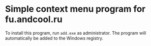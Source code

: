 # Simple context menu program for fu.andcool.ru
To install this program, run `add.exe` as administrator. The program will automatically be added to the Windows registry.